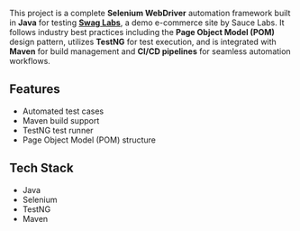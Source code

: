 This project is a complete **Selenium WebDriver** automation framework built in **Java** for testing [**Swag Labs**](https://www.saucedemo.com/), a demo e-commerce site by Sauce Labs. It follows industry best practices including the **Page Object Model (POM)** design pattern, utilizes **TestNG** for test execution, and is integrated with **Maven** for build management and **CI/CD pipelines** for seamless automation workflows.

## Features
- Automated test cases
- Maven build support
- TestNG test runner
- Page Object Model (POM) structure

## Tech Stack
- Java
- Selenium
- TestNG
- Maven
